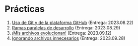 # Prácticas

1. [Uso de Git y de la plataforma GitHub](./1/README.md) (Entrega: 2023.08.22)
2. [Ramas paralelas de desarrollo](./2/README.md) (Entrega: 2023.08.29)
3. [¡Mis archivos evolucionan!](./3/README.md) (Entrega: 2023.09.12)
4. [Ignorando archivos innecesarios](./4/README.md) (Entrega: 2023.09.28)
